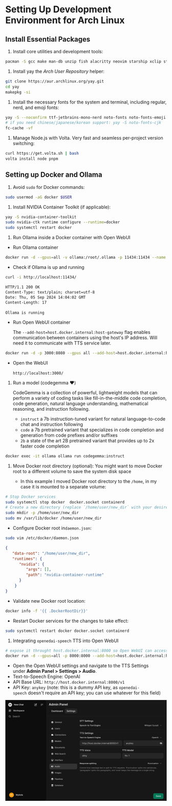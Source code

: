 # Setting Up Development Environment for Arch Linux

## Install Essential Packages

1. Install core utilities and development tools:

```bash
pacman -S gcc make man-db unzip fish alacritty neovim starship xclip stow git git-delta base-devel ripgrep fd fzf bottom bat eza procs dust sd nitrogen docker 
```

1. Install yay the _Arch User Repository_ helper:

```bash
git clone https://aur.archlinux.org/yay.git
cd yay
makepkg -si
```

1. Install the necessary fonts for the system and terminal, including regular, nerd, and emoji fonts:

```bash
yay -S --noconfirm ttf-jetbrains-mono-nerd noto-fonts noto-fonts-emoji
# if you need chinese/japanese/korean support: yay -S noto-fonts-cjk
fc-cache -vf
```

1. Manage Node.js with Volta. Very fast and seamless per-project version switching:

```bash
curl https://get.volta.sh | bash
volta install node pnpm
```

## Setting up Docker and Ollama

1. Avoid `sudo` for Docker commands:

```bash
sudo usermod -aG docker $USER
```

1. Install NVIDIA Container Toolkit (if applicable):

```bash
yay -S nvidia-container-toolkit
sudo nvidia-ctk runtime configure --runtime=docker
sudo systemctl restart docker
```

1. Run Ollama inside a Docker container with Open WebUI

- Run Ollama container

```bash
docker run -d --gpus=all -v ollama:/root/.ollama -p 11434:11434 --name ollama ollama/ollama
```

- Check if Ollama is up and running

```bash
curl -i http://localhost:11434/
```

```
HTTP/1.1 200 OK
Content-Type: text/plain; charset=utf-8
Date: Thu, 05 Sep 2024 14:04:02 GMT
Content-Length: 17

Ollama is running
```

- Run Open WebUI container

    The `--add-host=host.docker.internal:host-gateway` flag enables communication between containers using the host's IP address. Will need it to communicate with TTS service later.

```bash
docker run -d -p 3000:8080 --gpus all --add-host=host.docker.internal:host-gateway -v open-webui:/app/backend/data --name open-webui --restart always ghcr.io/open-webui/open-webui:cuda
```

- Open the WebUI

   `http://localhost:3000/`

1. Run a model (codegemma ❤️)

    CodeGemma is a collection of powerful, lightweight models that can perform a variety of coding tasks like fill-in-the-middle code completion, code generation, natural language understanding, mathematical reasoning, and instruction following.

   - `instruct` a 7b instruction-tuned variant for natural language-to-code chat and instruction following  
   - `code` a 7b pretrained variant that specializes in code completion and generation from code prefixes and/or suffixes  
   - `2b` a state of the art 2B pretrained variant that provides up to 2x faster code completion

```bash
docker exec -it ollama ollama run codegemma:instruct
```

1. Move Docker root directory (optional):
   You might want to move Docker root to a different volume to save the system disk space

   - In this example I moved Docker root directory to the `/home`, in my case it is mounted to a separate volume:

```bash
# Stop Docker services
sudo systemctl stop docker  docker.socket containerd
# Create a new directory (replace `/home/user/new_dir` with your desired location) 
sudo mkdir -p /home/user/new_dir
sudo mv /var/lib/docker /home/user/new_dir
```

- Configure Docker root  in`daemon.json`:

```bash
sudo vim /etc/docker/daemon.json
```

```json
{
   "data-root": "/home/user/new_dir",
   "runtimes": {
      "nvidia": {
         "args": [],
         "path": "nvidia-container-runtime"
      }
    }
}
```

- Validate new Docker root location:

```bash
docker info -f '{{ .DockerRootDir}}'
```

- Restart Docker services for the changes to take effect:

```bash
sudo systemctl restart docker docker.socket containerd
```

1. Integrating `openedai-speech` TTS into Open WebUI

```bash
# expose it throught host.docker.internal:8000 so Open WebUI can access it
docker run -d --gpus=all -p 8000:8000 --add-host=host.docker.internal:host-gateway -v tts-voices:/app/voices -v tts-config:/app/config --name openedai-speech ghcr.io/matatonic/openedai-speech:latest
```

- Open the Open WebUI settings and navigate to the TTS Settings under **Admin Panel > Settings > Audio**.
- Text-to-Speech Engine: OpenAI
- API Base URL: `http://host.docker.internal:8000/v1`
- API Key: `anykey` (note: this is a dummy API key, as `openedai-speech` doesn't require an API key;  you can use whatever for this field)

![open web ui tts settings](https://github.com/mskry/dotfiles/blob/master/img.png?raw=true)
